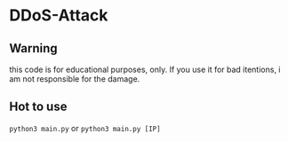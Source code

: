 # DDoS-Attack

## Warning

this code is for educational purposes, only.
If you use it for bad itentions, i am not
responsible for the damage.

## Hot to use

`python3 main.py`
or
`python3 main.py [IP]`
